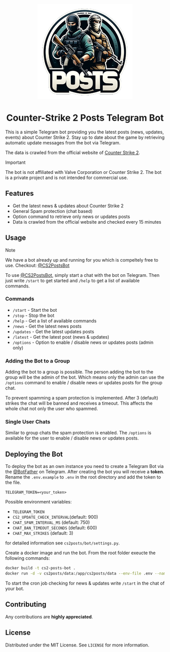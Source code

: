 <p align="center">
  <img alt="Logo" width="300px" height="300px" src="./images/logo.png" />
  <h1 align="center">Counter-Strike 2 Posts Telegram Bot</h1>
</p>

This is a simple Telegram bot providing you the latest posts (news, updates, events) about Counter Strike 2. Stay up to date about the game by retrieving automatic update messages from the bot via Telegram.

The data is crawled from the official website of [Counter Strike 2](https://www.counter-strike.net/).


> [!IMPORTANT]
> The bot is not affiliated with Valve Corporation or Counter Strike 2. The bot is a private project and is not intended for commercial use.


## Features

* Get the latest news & updates about Counter Strike 2
* General Spam protection (chat based)
* Option command to retrieve only news or updates posts
* Data is crawled from the official website and checked every 15 minutes


## Usage

> [!NOTE]
> We have a bot already up and running for you which is compeltely free to use.
> Checkout: [@CS2PostsBot](https://t.me/CS2PostsBot)

To use [@CS2PostsBot](https://t.me/CS2PostsBot), simply start a chat with the bot on Telegram. Then just write `/start` to get started and `/help` to get a list of available commands.


### Commands

* `/start` - Start the bot
* `/stop` - Stop the bot
* `/help` - Get a list of available commands
* `/news` - Get the latest news posts
* `/updates` - Get the latest updates posts
* `/latest` - Get the latest post (news & updates)
* `/options` - Option to enable / disable news or updates posts (admin only)


### Adding the Bot to a Group

Adding the bot to a group is possible. The person adding the bot to the group will be the admin of the bot. Which means only the admin can use the `/options` command to enable / disable news or updates posts for the group chat.

To prevent spamming a spam protection is implemented. After 3 (default) strikes the chat will be banned and receives a timeout. This affects the whole chat not only the user who spammed.


### Single User Chats

Similar to group chats the spam protection is enabled. The `/options` is available for the user to enable / disable news or updates posts.


## Deploying the Bot

To deploy the bot as an own instance you need to create a Telegram Bot via the [@BotFather](https://t.me/BotFather) on Telegram. After creating the bot you will receive a **token**. Rename the `.env.example` to `.env` in the root directory and add the token to the file.

```env
TELEGRAM_TOKEN=<your_token>
```

Possible environment variables:
* `TELEGRAM_TOKEN`
* `CS2_UPDATE_CHECK_INTERVAL`(default: 900)
* `CHAT_SPAM_INTERVAL_MS` (default: 750)
* `CHAT_BAN_TIMEOUT_SECONDS` (default: 600)
* `CHAT_MAX_STRIKES` (default: 3)

for detailed information see `cs2posts/bot/settings.py`.


Create a docker image and run the bot. From the root folder exeucte the following commands:

```bash
docker build -t cs2-posts-bot .
docker run -d -v cs2posts/data:/app/cs2posts/data --env-file .env --name cs2-posts-bot cs2-posts-bot
```

To start the cron job checking for news & updates write `/start` in the chat of your bot.


## Contributing

Any contributions are **highly appreciated**.


## License

Distributed under the MIT License. See `LICENSE` for more information.

